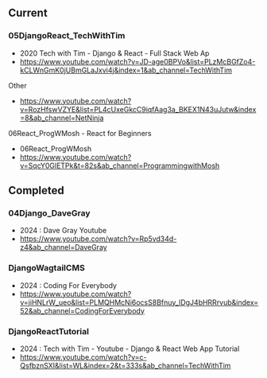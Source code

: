 ## Current

### 05DjangoReact_TechWithTim

- 2020 Tech with Tim - Django & React - Full Stack Web Ap
- https://www.youtube.com/watch?v=JD-age0BPVo&list=PLzMcBGfZo4-kCLWnGmK0jUBmGLaJxvi4j&index=1&ab_channel=TechWithTim

Other

- https://www.youtube.com/watch?v=RozHfswVZYE&list=PL4cUxeGkcC9iqfAag3a_BKEX1N43uJutw&index=8&ab_channel=NetNinja


06React_ProgWMosh - React for Beginners
- 06React_ProgWMosh
- https://www.youtube.com/watch?v=SqcY0GlETPk&t=82s&ab_channel=ProgrammingwithMosh


## Completed

### 04Django_DaveGray

- 2024 : Dave Gray Youtube
- https://www.youtube.com/watch?v=Rp5vd34d-z4&ab_channel=DaveGray

### DjangoWagtailCMS

- 2024 : Coding For Everybody
- https://www.youtube.com/watch?v=jiHNLrW_ueo&list=PLMQHMcNi6ocsS8Bfnuy_IDgJ4bHRRrvub&index=52&ab_channel=CodingForEverybody

### DjangoReactTutorial

- 2024 : Tech with Tim - Youtube - Django & React Web App Tutorial
- https://www.youtube.com/watch?v=c-QsfbznSXI&list=WL&index=2&t=333s&ab_channel=TechWithTim
